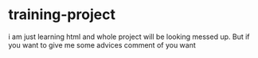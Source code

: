 # training-project
i am just learning html and whole project will be looking messed up. But if you want to give me some advices comment of you want
